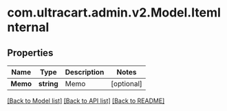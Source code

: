 
# com.ultracart.admin.v2.Model.ItemInternal

## Properties

Name | Type | Description | Notes
------------ | ------------- | ------------- | -------------
**Memo** | **string** | Memo | [optional] 

[[Back to Model list]](../README.md#documentation-for-models)
[[Back to API list]](../README.md#documentation-for-api-endpoints)
[[Back to README]](../README.md)

